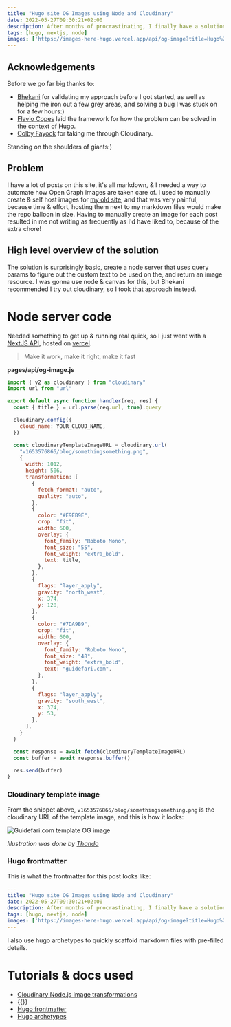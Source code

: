 ```yaml
---
title: "Hugo site OG Images using Node and Cloudinary"
date: 2022-05-27T09:30:21+02:00
description: After months of procrastinating, I finally have a solution for Open Graph Images on this site
tags: [hugo, nextjs, node]
images: ['https://images-here-hugo.vercel.app/api/og-image?title=Hugo%20site%20OG%20Images%20using%20Node%20and%20Cloudinary']
---
```


## Acknowledgements
Before we go far big thanks to:
- [Bhekani](https://blog.bhekani.com/) for validating my approach before I got started, as well as helping me iron out a few grey areas, and solving a bug I was stuck on for a few hours:)
- [Flavio Copes](https://flaviocopes.com/canvas-node-generate-image/) laid the framework for how the problem can be solved in the context of Hugo.
- [Colby Fayock](https://www.colbyfayock.com/) for taking me through Cloudinary.

Standing on the shoulders of giants:)

## Problem
I have a lot of posts on this site, it's all markdown, & I needed a way to automate how Open Graph images are taken care of. I used to manually create & self host images for [my old site](https://www.goosebumps.co.zw/), and that was very painful, because time & effort, hosting them next to my markdown files would make the repo balloon in size. Having to manually create an image for each post resulted in me not writing as frequently as I'd have liked to, because of the extra chore!

## High level overview of the solution
The solution is surprisingly basic, create a node server that uses query params to figure out the custom text to be used on the, and return an image resource. I was gonna use node & canvas for this, but Bhekani recommended I try out cloudinary, so I took that approach instead.

# Node server code
Needed something to get up & running real quick, so I just went with a [NextJS API](https://nextjs.org/docs/api-routes/introduction), hosted on [vercel](https://vercel.com/).

> Make it work, make it right, make it fast

**pages/api/og-image.js**
```js
import { v2 as cloudinary } from "cloudinary"
import url from "url"

export default async function handler(req, res) {
  const { title } = url.parse(req.url, true).query

  cloudinary.config({
    cloud_name: YOUR_CLOUD_NAME,
  })

  const cloudinaryTemplateImageURL = cloudinary.url(
    "v1653576865/blog/somethingsomething.png",
    {
      width: 1012,
      height: 506,
      transformation: [
        {
          fetch_format: "auto",
          quality: "auto",
        },
        {
          color: "#E9EB9E",
          crop: "fit",
          width: 600,
          overlay: {
            font_family: "Roboto Mono",
            font_size: "55",
            font_weight: "extra_bold",
            text: title,
          },
        },
        {
          flags: "layer_apply",
          gravity: "north_west",
          x: 374,
          y: 128,
        },
        {
          color: "#7DA9B9",
          crop: "fit",
          width: 600,
          overlay: {
            font_family: "Roboto Mono",
            font_size: "48",
            font_weight: "extra_bold",
            text: "guidefari.com",
          },
        },
        {
          flags: "layer_apply",
          gravity: "south_west",
          x: 374,
          y: 53,
        },
      ],
    }
  )

  const response = await fetch(cloudinaryTemplateImageURL)
  const buffer = await response.buffer()

  res.send(buffer)
}

```

### Cloudinary template image
From the snippet above, `v1653576865/blog/somethingsomething.png` is the cloudinary URL of the template image, and this is how it looks:

![Guidefari.com template OG image](https://res.cloudinary.com/hokaspokas/image/upload/v1653573428/here-hugo/social-card_jxxtbz.svg)

*Illustration was done by [Thando](https://www.instagram.com/thandofficial/)*

### Hugo frontmatter
This is what the frontmatter for this post looks like:
```yaml
---
title: "Hugo site OG Images using Node and Cloudinary"
date: 2022-05-27T09:30:21+02:00
description: After months of procrastinating, I finally have a solution for Open Graph Images on this site
tags: [hugo, nextjs, node]
images: ['https://images-here-hugo.vercel.app/api/og-image?title=Hugo%20site%20OG%20Images%20using%20Node%20and%20Cloudinary']
---
```

I also use hugo archetypes to quickly scaffold markdown files with pre-filled details.

# Tutorials & docs used
- [Cloudinary Node.js image transformations](https://cloudinary.com/documentation/node_image_manipulation)
- {{<youtube WYTjd3yl5-g>}}
- [Hugo frontmatter](https://gohugo.io/content-management/front-matter#readout)
- [Hugo archetypes](https://gohugo.io/content-management/archetypes)